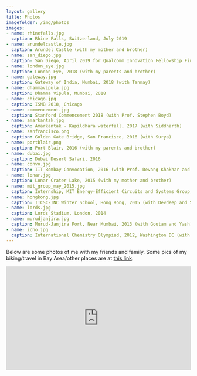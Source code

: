 ```yaml
---
layout: gallery
title: Photos
imagefolder: /img/photos
images:
- name: rhinefalls.jpg
  caption: Rhine Falls, Switzerland, July 2019
- name: arundelcastle.jpg
  caption: Arundel Castle (with my mother and brother)
- name: san_diego.jpg
  caption: San Diego, April 2019 for Qualcomm Innovation Fellowship Finals
- name: london_eye.jpg
  caption: London Eye, 2018 (with my parents and brother)
- name: gateway.jpg
  caption: Gateway of India, Mumbai, 2018 (with Tanmay)
- name: dhammavipula.jpg
  caption: Dhamma Vipula, Mumbai, 2018  
- name: chicago.jpg
  caption: ISMB 2018, Chicago
- name: commencement.jpg
  caption: Stanford Commencement 2018 (with Prof. Stephen Boyd)
- name: amarkantak.jpg
  caption: Amarkantak - Kapildhara waterfall, 2017 (with Siddharth)
- name: sanfrancisco.png
  caption: Golden Gate Bridge, San Francisco, 2016 (with Surya)
- name: portblair.png
  caption: Port Blair, 2016 (with my parents and brother)
- name: dubai.jpg
  caption: Dubai Desert Safari, 2016  
- name: convo.jpg
  caption: IIT Bombay Convocation, 2016 (with Prof. Devang Khakhar and Dr. Rajendra Singh)
- name: lonar.jpg
  caption: Lonar Crater Lake, 2015 (with my mother and brother)
- name: mit_group_may_2015.jpg
  caption: Internship, MIT Energy-Efficient Circuits and Systems Group, 2015 (with Prof. Anantha Chandrakasan)
- name: hongkong.jpg
  caption: ITCSC-INC Winter School, Hong Kong, 2015 (with Devdeep and Srikrishna)
- name: lords.jpg
  caption: Lords Stadium, London, 2014
- name: murudjanjira.jpg
  caption: Murud-Janjira Fort, Near Mumbai, 2013 (with Goutam and Yash)
- name: icho.jpg
  caption: International Chemistry Olympiad, 2012, Washington DC (with Manav, Nimit and Diptarka)
---
```

<!---
Put content to be put at top of gallery below this comment block.
--->
Below are some photos of me with my friends and family. Some pics of my biking/travel in Bay Area/other places are at [this link](/biking/).
<style>
    .youtube-videos {
        position: relative;
        padding-bottom: 56%; // This is the aspect ratio
        height: 0;
        overflow: hidden;
    }
    .youtube-videos iframe {
        position: absolute;
        top: 0;
        left: 0;
        width: 100% !important;
        height: 100% !important;
    }
</style>
<div class="youtube-videos">
<iframe width="426" height="240" src="https://www.youtube.com/embed/89VVclSBiic" frameborder="0" allow="accelerometer; autoplay; encrypted-media; gyroscope; picture-in-picture" allowfullscreen></iframe>
</div>
